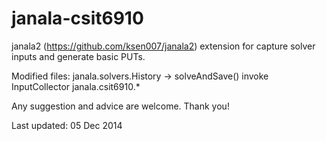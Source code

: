 janala-csit6910
===============

janala2 (https://github.com/ksen007/janala2)
extension for capture solver inputs and generate basic PUTs.

Modified files:
janala.solvers.History -> solveAndSave() invoke InputCollector
janala.csit6910.*

Any suggestion and advice are welcome. Thank you!

Last updated: 05 Dec 2014
